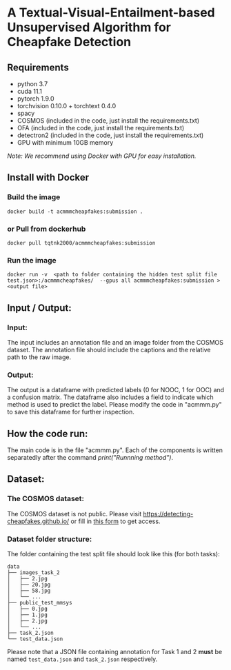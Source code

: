 # A Textual-Visual-Entailment-based Unsupervised Algorithm for Cheapfake Detection

## Requirements
- python 3.7
- cuda 11.1
- pytorch 1.9.0
- torchvision 0.10.0 + torchtext 0.4.0
- spacy
- COSMOS (included in the code, just install the requirements.txt)
- OFA (included in the code, just install the requirements.txt)
- detectron2 (included in the code, just install the requirements.txt)
- GPU with minimum 10GB memory

_Note: We recommend using Docker with GPU for easy installation._

## Install with Docker
### Build the image
    docker build -t acmmmcheapfakes:submission .
### or Pull from dockerhub
    docker pull tqtnk2000/acmmmcheapfakes:submission
### Run the image
    docker run -v  <path to folder containing the hidden test split file test.json>:/acmmmcheapfakes/  --gpus all acmmmcheapfakes:submission > <output file>

## Input / Output:
### Input:
The input includes an annotation file and an image folder from the COSMOS dataset. The annotation file should include the captions and the relative path to the raw image.

### Output:
The output is a dataframe with predicted labels (0 for NOOC, 1 for OOC) and a confusion matrix. The dataframe also includes a field to indicate which method is used to predict the label. Please modify the code in "acmmm.py" to save this dataframe for further inspection.

## How the code run:
The main code is in the file "acmmm.py". Each of the components is written separatedly after the command *_print("Runnning *method*")_*. 

## Dataset:
### The COSMOS dataset:
The COSMOS dataset is not public. Please visit https://detecting-cheapfakes.github.io/ or fill in [this form](https://docs.google.com/forms/d/e/1FAIpQLSf7rZ1-UX419nXqCp2NldekqVNJcS2W9A3jL7MTKhom41p0eg/viewform) to get access.
### Dataset folder structure:
The folder containing the test split file should look like this (for both tasks):

    data
    ├── images_task_2            
    │   ├── 2.jpg                
    │   ├── 20.jpg        
    │   ├── 58.jpg      
    │   └── ...      
    ├── public_test_mmsys          
    │   ├── 0.jpg
    │   ├── 1.jpg
    │   ├── 2.jpg  
    │   └── ...          
    ├── task_2.json 
    └── test_data.json

Please note that a JSON file containing annotation for Task 1 and 2 **must** be named `test_data.json` and `task_2.json` respectively.



